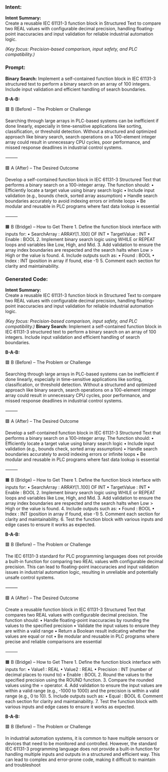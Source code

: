 ### Intent:
**Intent Summary:**  
Create a reusable IEC 61131-3 function block in Structured Text to compare two REAL values with configurable decimal precision, handling floating-point inaccuracies and input validation for reliable industrial automation logic.  

*(Key focus: Precision-based comparison, input safety, and PLC compatibility.)*

### Prompt:
**Binary Search:**
Implement a self-contained function block in IEC 61131-3 structured text to perform a binary search on an array of 100 integers. Include input validation and efficient handling of search boundaries.

**B-A-B:**

🟥 B (Before) – The Problem or Challenge

Searching through large arrays in PLC-based systems can be inefficient if done linearly, especially in time-sensitive applications like sorting, classification, or threshold detection. Without a structured and optimized approach like binary search, search operations on a 100-element integer array could result in unnecessary CPU cycles, poor performance, and missed response deadlines in industrial control systems.

⸻

🟩 A (After) – The Desired Outcome

Develop a self-contained function block in IEC 61131-3 Structured Text that performs a binary search on a 100-integer array. The function should:
	•	Efficiently locate a target value using binary search logic
	•	Include input validation (e.g., bounds check, sorted array assumption)
	•	Handle search boundaries accurately to avoid indexing errors or infinite loops
	•	Be modular and reusable in PLC programs where fast data lookup is essential

⸻

🟧 B (Bridge) – How to Get There
	1.	Define the function block interface with inputs for:
	•	SearchArray : ARRAY[1..100] OF INT
	•	TargetValue : INT
	•	Enable : BOOL
	2.	Implement binary search logic using WHILE or REPEAT loops and variables like Low, High, and Mid.
	3.	Add validation to ensure the array index boundaries are respected and the search halts when Low > High or the value is found.
	4.	Include outputs such as:
	•	Found : BOOL
	•	Index : INT (position in array if found, else -1)
	5.	Comment each section for clarity and maintainability.

### Generated Code:
**Intent Summary:**  
Create a reusable IEC 61131-3 function block in Structured Text to compare two REAL values with configurable decimal precision, handling floating-point inaccuracies and input validation for reliable industrial automation logic.  

*(Key focus: Precision-based comparison, input safety, and PLC compatibility.)*
**Binary Search:**
Implement a self-contained function block in IEC 61131-3 structured text to perform a binary search on an array of 100 integers. Include input validation and efficient handling of search boundaries.

**B-A-B:**

🟥 B (Before) – The Problem or Challenge

Searching through large arrays in PLC-based systems can be inefficient if done linearly, especially in time-sensitive applications like sorting, classification, or threshold detection. Without a structured and optimized approach like binary search, search operations on a 100-element integer array could result in unnecessary CPU cycles, poor performance, and missed response deadlines in industrial control systems.

⸻

🟩 A (After) – The Desired Outcome

Develop a self-contained function block in IEC 61131-3 Structured Text that performs a binary search on a 100-integer array. The function should:
	•	Efficiently locate a target value using binary search logic
	•	Include input validation (e.g., bounds check, sorted array assumption)
	•	Handle search boundaries accurately to avoid indexing errors or infinite loops
	•	Be modular and reusable in PLC programs where fast data lookup is essential

⸻

🟧 B (Bridge) – How to Get There
	1.	Define the function block interface with inputs for:
	•	SearchArray : ARRAY[1..100] OF INT
	•	TargetValue : INT
	•	Enable : BOOL
	2.	Implement binary search logic using WHILE or REPEAT loops and variables like Low, High, and Mid.
	3.	Add validation to ensure the array index boundaries are respected and the search halts when Low > High or the value is found.
	4.	Include outputs such as:
	•	Found : BOOL
	•	Index : INT (position in array if found, else -1)
	5.	Comment each section for clarity and maintainability.
	6.	Test the function block with various inputs and edge cases to ensure it works as expected.

**B-A-B:**

🟥 B (Before) – The Problem or Challenge

The IEC 61131-3 standard for PLC programming languages does not provide a built-in function for comparing two REAL values with configurable decimal precision. This can lead to floating-point inaccuracies and input validation issues in industrial automation logic, resulting in unreliable and potentially unsafe control systems.

⸻

🟩 A (After) – The Desired Outcome

Create a reusable function block in IEC 61131-3 Structured Text that compares two REAL values with configurable decimal precision. The function should:
	•	Handle floating-point inaccuracies by rounding the values to the specified precision
	•	Validate the input values to ensure they are within a valid range
	•	Return a Boolean result indicating whether the values are equal or not
	•	Be modular and reusable in PLC programs where precise and reliable comparisons are essential

⸻

🟧 B (Bridge) – How to Get There
	1.	Define the function block interface with inputs for:
	•	Value1 : REAL
	•	Value2 : REAL
	•	Precision : INT (number of decimal places to round to)
	•	Enable : BOOL
	2.	Round the values to the specified precision using the ROUND function.
	3.	Compare the rounded values using the = operator.
	4.	Add validation to ensure the input values are within a valid range (e.g., -1000 to 1000) and the precision is within a valid range (e.g., 0 to 10).
	5.	Include outputs such as:
	•	Equal : BOOL
	6.	Comment each section for clarity and maintainability.
	7.	Test the function block with various inputs and edge cases to ensure it works as expected.

**B-A-B:**

🟥 B (Before) – The Problem or Challenge

In industrial automation systems, it is common to have multiple sensors or devices that need to be monitored and controlled. However, the standard IEC 61131-3 programming language does not provide a built-in function for handling multiple inputs and outputs in a structured and efficient way. This can lead to complex and error-prone code, making it difficult to maintain and troubleshoot
